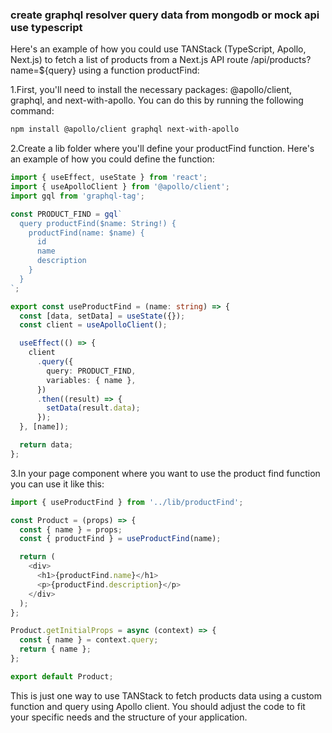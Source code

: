 ### create graphql resolver query data from mongodb or mock api use typescript

Here's an example of how you could use TANStack (TypeScript, Apollo, Next.js) to fetch a list of products from a Next.js API route /api/products?name=${query} using a function productFind:

1.First, you'll need to install the necessary packages: @apollo/client, graphql, and next-with-apollo. You can do this by running the following command:

```bash
npm install @apollo/client graphql next-with-apollo
```

2.Create a lib folder where you'll define your productFind function. Here's an example of how you could define the function:

```ts
import { useEffect, useState } from 'react';
import { useApolloClient } from '@apollo/client';
import gql from 'graphql-tag';

const PRODUCT_FIND = gql`
  query productFind($name: String!) {
    productFind(name: $name) {
      id
      name
      description
    }
  }
`;

export const useProductFind = (name: string) => {
  const [data, setData] = useState({});
  const client = useApolloClient();

  useEffect(() => {
    client
      .query({
        query: PRODUCT_FIND,
        variables: { name },
      })
      .then((result) => {
        setData(result.data);
      });
  }, [name]);

  return data;
};
```

3.In your page component where you want to use the product find function you can use it like this:

```ts
import { useProductFind } from '../lib/productFind';

const Product = (props) => {
  const { name } = props;
  const { productFind } = useProductFind(name);

  return (
    <div>
      <h1>{productFind.name}</h1>
      <p>{productFind.description}</p>
    </div>
  );
};

Product.getInitialProps = async (context) => {
  const { name } = context.query;
  return { name };
};

export default Product;
```

This is just one way to use TANStack to fetch products data using a custom function and query using Apollo client. You should adjust the code to fit your specific needs and the structure of your application.